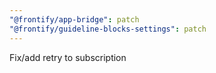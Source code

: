 ```yaml
---
"@frontify/app-bridge": patch
"@frontify/guideline-blocks-settings": patch
---
```


Fix/add retry to subscription
